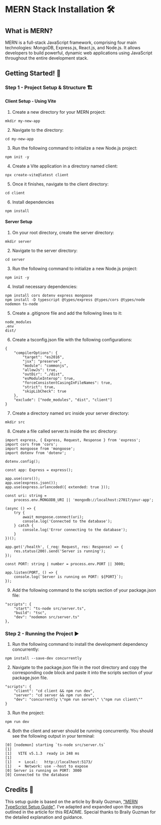 # MERN Stack Installation 🛠️

## What is MERN?

MERN is a full-stack JavaScript framework, comprising four main technologies: MongoDB, Express.js, React.js, and Node.js. It allows developers to build powerful, dynamic web applications using JavaScript throughout the entire development stack.

## Getting Started! 🚀

### Step 1 - Project Setup & Structure 🏗️

####  Client Setup - Using Vite

1. Create a new directory for your MERN project:

```
mkdir my-new-app
```
2. Navigate to the directory:

```
cd my-new-app
```
3. Run the following command to initialize a new Node.js project:

```
npm init -y
```
4. Create a Vite application in a directory named client:

```
npx create-vite@latest client
```

5. Once it finishes, navigate to the client directory:

```
cd client
```
6. Install dependencies


```
npm install
```

#### Server Setup

1. On your root directory, create the server directory:
```
mkdir server
```
2. Navigate to the server directory:

```
cd server 
```
3. Run the following command to initialize a new Node.js project:

```
npm init -y
```
4. Install necessary dependencies:

```
npm install cors dotenv express mongoose
npm install -D typescript @types/express @types/cors @types/node nodemon ts-node
```

5. Create a .gitignore file and add the following lines to it:

```
node_modules
.env
dist/
```
6. Create a tsconfig.json file with the following configurations:

```
{
    "compilerOptions": {
        "target": "es2016",
        "jsx": "preserve",
        "module": "commonjs",
        "allowJs": true,
        "outDir": "./dist",
        "esModuleInterop": true,
        "forceConsistentCasingInFileNames": true,
        "strict": true,
        "skipLibCheck": true
    },
    "exclude": ["node_modules", "dist", "client"]
}
```
7. Create a directory named src inside your server directory:

```
mkdir src
```
8. Create a file called server.ts inside the src directory:

```
import express, { Express, Request, Response } from 'express';
import cors from 'cors';
import mongoose from 'mongoose';
import dotenv from 'dotenv';

dotenv.config();

const app: Express = express();

app.use(cors());
app.use(express.json());
app.use(express.urlencoded({ extended: true }));

const uri: string =
    process.env.MONGODB_URI || 'mongodb://localhost:27017/your-app';

(async () => {
    try {
        await mongoose.connect(uri);
        console.log('Connected to the database');
    } catch {
        console.log('Error connecting to the database');
    }
})();

app.get('/health', (_req: Request, res: Response) => {
    res.status(200).send('Server is running');
});

const PORT: string | number = process.env.PORT || 3000;

app.listen(PORT, () => {
    console.log(`Server is running on PORT: ${PORT}`);
});

```
9. Add the following command to the scripts section of your package.json file:

```
"scripts": {
    "start": "ts-node src/server.ts",
    "build": "tsc",
    "dev": "nodemon src/server.ts"
},
```


### Step 2 - Running the Project ▶️

1. Run the following command to install the development dependency concurrently:

```
npm install --save-dev concurrently
```

2. Navigate to the package.json file in the root directory and copy the corresponding code block and paste it into the scripts section of your package.json file.
```
"scripts": {
    "client": "cd client && npm run dev",
    "server": "cd server && npm run dev",
    "dev": "concurrently \"npm run server\" \"npm run client\""
}
```
3. Run the project:
```
npm run dev
```

4. Both the client and server should be running concurrently. You should see the following output in your terminal:
```
[0] [nodemon] starting `ts-node src/server.ts`
[1]
[1]   VITE v5.1.3  ready in 248 ms
[1]
[1]   ➜  Local:   http://localhost:5173/
[1]   ➜  Network: use --host to expose
[0] Server is running on PORT: 3000
[0] Connected to the database
```
## Credits 🌟

This setup guide is based on the article by Braily Guzman, ["MERN TypeScript Setup Guide"](https://medium.com/@brailyguzman/mern-typescript-setup-guide-af1500100d4b). I've adapted and expanded upon the steps outlined in the article for this README. Special thanks to Braily Guzman for the detailed explanation and guidance.
